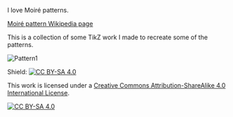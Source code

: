 I love Moiré patterns.

[Moiré pattern Wikipedia page](https://en.wikipedia.org/wiki/Moir%C3%A9_pattern)

This is a collection of some TikZ work I made to recreate some of the patterns.

![Pattern1](https://github.com/elioa/TikZ-Moire-patterns/blob/main/Pattern1/Moir%C3%A9TikZ1straight.png "Basci style pattern 1")

Shield: [![CC BY-SA 4.0][cc-by-sa-shield]][cc-by-sa]

This work is licensed under a
[Creative Commons Attribution-ShareAlike 4.0 International License][cc-by-sa].

[![CC BY-SA 4.0][cc-by-sa-image]][cc-by-sa]

[cc-by-sa]: http://creativecommons.org/licenses/by-sa/4.0/
[cc-by-sa-image]: https://licensebuttons.net/l/by-sa/4.0/88x31.png
[cc-by-sa-shield]: https://img.shields.io/badge/License-CC%20BY--SA%204.0-lightgrey.svg